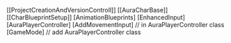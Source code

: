 [[ProjectCreationAndVersionControll]]
[[AuraCharBase]]
[[CharBlueprintSetup]]
[AnimationBlueprints]
[EnhancedInput]
[AuraPlayerController]
[AddMovementInput] // in AuraPlayerController class
[GameMode] // add AuraPlayerController class 

